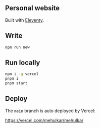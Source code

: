 ## Personal website

Built with [Eleventy](https://11ty.dev).

## Write

```bash
npm run new
```

## Run locally

```bash
npm i -g vercel
pnpm i
pnpm start
```

## Deploy

The `main` branch is auto deployed by Vercel:

https://vercel.com/mehulkar/mehulkar
